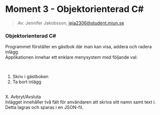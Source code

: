 # Moment 3 - Objektorienterad C#
> Av: Jennifer Jakobsson, jeja2306@student.miun.se

### Objektorienterad C# 

Programmet förställer en gästbok där man kan visa, addera och radera inlägg.
<br>
Applikationen innehar ett enklare menysystem med följande val: 

 <br>

 1. Skriv i gästboken
 2. Ta bort inlägg
<br>
X. Avbryt/Avsluta
<br>
Inlägget innehåller två fält för användaren att skriva sitt namn samt text i. Detta lagras och sparas i en JSON-fil.
